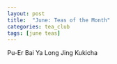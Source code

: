 ```yaml
---
layout: post
title:  "June: Teas of the Month"
categories: tea_club
tags: [june teas]
---
```


Pu-Er Bai Ya
Long Jing
Kukicha
